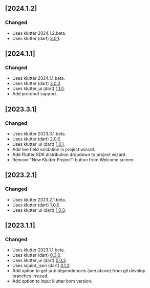 <!-- Keep a Changelog guide -> https://keepachangelog.com -->
## [2024.1.2]

### Changed
- Uses klutter 2024.1.2.beta.
- Uses klutter (dart) [3.0.1](https://pub.dev/packages/klutter).

## [2024.1.1]

### Changed
- Uses klutter 2024.1.1.beta.
- Uses klutter (dart) [3.0.0](https://pub.dev/packages/klutter).
- Uses klutter_ui (dart) [1.1.0](https://pub.dev/packages/klutter_ui).
- Add protobuf support.

## [2023.3.1]

### Changed
- Uses klutter 2023.3.1.beta.
- Uses klutter (dart) [2.0.0](https://pub.dev/packages/klutter).
- Uses klutter_ui (dart) [1.0.1](https://pub.dev/packages/klutter_ui).
- Add live field validation in project wizard.
- Add Flutter SDK distribution dropdown to project wizard.
- Remove "New Klutter Project"-button from Welcome screen.

## [2023.2.1]

### Changed
- Uses klutter 2023.2.1.beta.
- Uses klutter (dart) [1.0.0](https://pub.dev/packages/klutter).
- Uses klutter_ui (dart) [1.0.0](https://pub.dev/packages/klutter_ui).

## [2023.1.1]

### Changed
- Uses klutter 2023.1.1.beta.
- Uses klutter (dart) [0.3.0](https://pub.dev/packages/klutter).
- Uses klutter_ui (dart) [0.0.3](https://pub.dev/packages/klutter_ui).
- Uses squint_json (dart) [0.1.2](https://pub.dev/packages/squint_json).
- Add option to get pub dependencies (see above) from git develop branches instead.
- Add option to input klutter bom version.
